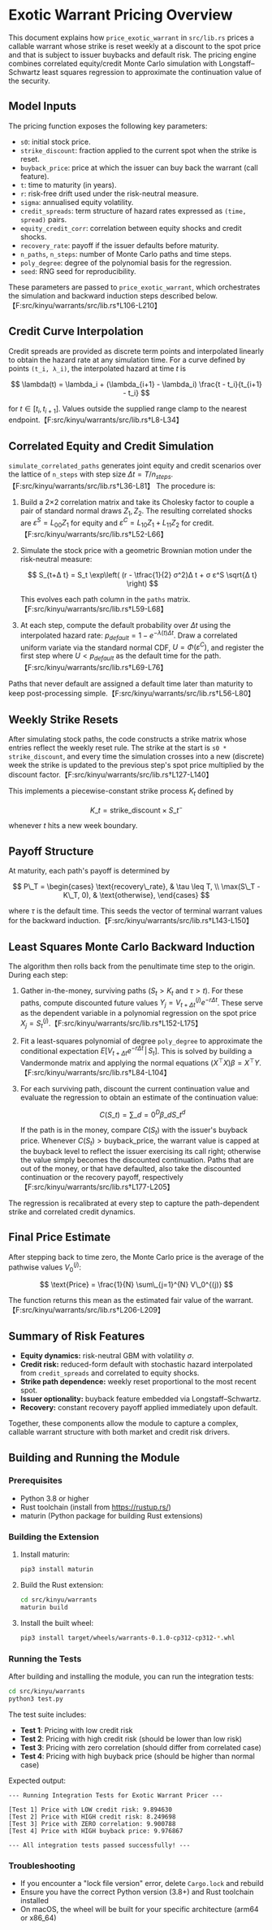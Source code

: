 # Exotic Warrant Pricing Overview

This document explains how `price_exotic_warrant` in `src/lib.rs` prices a callable
warrant whose strike is reset weekly at a discount to the spot price and that is
subject to issuer buybacks and default risk. The pricing engine combines
correlated equity/credit Monte Carlo simulation with Longstaff–Schwartz least
squares regression to approximate the continuation value of the security.

## Model Inputs

The pricing function exposes the following key parameters:

- `s0`: initial stock price.
- `strike_discount`: fraction applied to the current spot when the strike is reset.
- `buyback_price`: price at which the issuer can buy back the warrant (call feature).
- `t`: time to maturity (in years).
- `r`: risk-free drift used under the risk-neutral measure.
- `sigma`: annualised equity volatility.
- `credit_spreads`: term structure of hazard rates expressed as `(time, spread)` pairs.
- `equity_credit_corr`: correlation between equity shocks and credit shocks.
- `recovery_rate`: payoff if the issuer defaults before maturity.
- `n_paths`, `n_steps`: number of Monte Carlo paths and time steps.
- `poly_degree`: degree of the polynomial basis for the regression.
- `seed`: RNG seed for reproducibility.

These parameters are passed to `price_exotic_warrant`, which orchestrates the
simulation and backward induction steps described below.【F:src/kinyu/warrants/src/lib.rs†L106-L210】

## Credit Curve Interpolation

Credit spreads are provided as discrete term points and interpolated linearly to
obtain the hazard rate at any simulation time. For a curve defined by points
`(t_i, λ_i)`, the interpolated hazard at time $t$ is

$$
\lambda(t) = \lambda_i + (\lambda_{i+1} - \lambda_i) \frac{t - t_i}{t_{i+1} - t_i}
$$

for $t \in [t_i, t_{i+1}]$. Values outside the supplied range clamp to the
nearest endpoint.【F:src/kinyu/warrants/src/lib.rs†L8-L34】

## Correlated Equity and Credit Simulation

`simulate_correlated_paths` generates joint equity and credit scenarios over the
lattice of `n_steps` with step size $\Delta t = T / n_{steps}$.【F:src/kinyu/warrants/src/lib.rs†L36-L81】 The procedure is:

1. Build a 2×2 correlation matrix and take its Cholesky factor to couple a pair
   of standard normal draws $Z_1, Z_2$. The resulting correlated shocks are
   $ε^S = L_{00} Z_1$ for equity and $ε^C = L_{10} Z_1 + L_{11} Z_2$ for credit.【F:src/kinyu/warrants/src/lib.rs†L52-L66】
2. Simulate the stock price with a geometric Brownian motion under the
   risk-neutral measure:

   $$
   S_{t+Δ t} = S_t \exp\left( (r - \tfrac{1}{2} σ^2)Δ t + σ ε^S \sqrt{Δ t} \right)
   $$

   This evolves each path column in the `paths` matrix.【F:src/kinyu/warrants/src/lib.rs†L59-L68】
3. At each step, compute the default probability over $Δ t$ using the
   interpolated hazard rate: $p_{default} = 1 - e^{-λ(t) Δ t}$. Draw a
   correlated uniform variate via the standard normal CDF, $U = Φ(ε^C)$, and
   register the first step where $U < p_{default}$ as the default time for the path.【F:src/kinyu/warrants/src/lib.rs†L69-L76】

Paths that never default are assigned a default time later than maturity to keep
post-processing simple.【F:src/kinyu/warrants/src/lib.rs†L56-L80】

## Weekly Strike Resets

After simulating stock paths, the code constructs a strike matrix whose entries
reflect the weekly reset rule. The strike at the start is `s0 * strike_discount`,
and every time the simulation crosses into a new (discrete) week the strike is
updated to the previous step's spot price multiplied by the discount factor.【F:src/kinyu/warrants/src/lib.rs†L127-L140】

This implements a piecewise-constant strike process $K_t$ defined by

$$
K\_t = \text{strike\_discount} \times S\_{t^-}
$$

whenever $t$ hits a new week boundary.

## Payoff Structure

At maturity, each path's payoff is determined by

$$
P\_T = 
\begin{cases}
\text{recovery\_rate}, & \tau \leq T, \\
\max(S\_T - K\_T, 0), & \text{otherwise},
\end{cases}
$$

where $\tau$ is the default time. This seeds the vector of terminal warrant
values for the backward induction.【F:src/kinyu/warrants/src/lib.rs†L143-L150】

## Least Squares Monte Carlo Backward Induction

The algorithm then rolls back from the penultimate time step to the origin.
During each step:

1. Gather in-the-money, surviving paths ($S_t > K_t$ and $\tau > t$). For
   these paths, compute discounted future values $Y_j = V_{t+Δ t}^{(j)} e^{-r Δ t}$.
   These serve as the dependent variable in a polynomial regression on the spot
   price $X_j = S_t^{(j)}$.【F:src/kinyu/warrants/src/lib.rs†L152-L175】
2. Fit a least-squares polynomial of degree `poly_degree` to approximate the
   conditional expectation $E[V_{t+Δ t} e^{-r Δ t} \,|\, S_t]$. This is solved by
   building a Vandermonde matrix and applying the normal equations
   $(X^\top X) \beta = X^\top Y$.【F:src/kinyu/warrants/src/lib.rs†L84-L104】
3. For each surviving path, discount the current continuation value and evaluate
   the regression to obtain an estimate of the continuation value:

   $$
   C(S\_t) = \sum\_{d=0}^{D} \beta\_d S\_t^d
   $$

   If the path is in the money, compare $C(S_t)$ with the issuer's buyback
   price. Whenever $C(S_t) > \text{buyback\_price}$, the warrant value is
   capped at the buyback level to reflect the issuer exercising its call right; otherwise
   the value simply becomes the discounted continuation. Paths that are out of the
   money, or that have defaulted, also take the discounted continuation or the
   recovery payoff, respectively【F:src/kinyu/warrants/src/lib.rs†L177-L205】

The regression is recalibrated at every step to capture the path-dependent
strike and correlated credit dynamics.

## Final Price Estimate

After stepping back to time zero, the Monte Carlo price is the average of the
pathwise values $V_0^{(j)}$:

$$
\text{Price} = \frac{1}{N} \sum\_{j=1}^{N} V\_0^{(j)}
$$

The function returns this mean as the estimated fair value of the warrant.【F:src/kinyu/warrants/src/lib.rs†L206-L209】

## Summary of Risk Features

- **Equity dynamics:** risk-neutral GBM with volatility $σ$.
- **Credit risk:** reduced-form default with stochastic hazard interpolated from
  `credit_spreads` and correlated to equity shocks.
- **Strike path dependence:** weekly reset proportional to the most recent spot.
- **Issuer optionality:** buyback feature embedded via Longstaff–Schwartz.
- **Recovery:** constant recovery payoff applied immediately upon default.

Together, these components allow the module to capture a complex, callable
warrant structure with both market and credit risk drivers.

## Building and Running the Module

### Prerequisites

- Python 3.8 or higher
- Rust toolchain (install from https://rustup.rs/)
- maturin (Python package for building Rust extensions)

### Building the Extension

1. Install maturin:
   ```bash
   pip3 install maturin
   ```

2. Build the Rust extension:
   ```bash
   cd src/kinyu/warrants
   maturin build
   ```

3. Install the built wheel:
   ```bash
   pip3 install target/wheels/warrants-0.1.0-cp312-cp312-*.whl
   ```

### Running the Tests

After building and installing the module, you can run the integration tests:

```bash
cd src/kinyu/warrants
python3 test.py
```

The test suite includes:
- **Test 1**: Pricing with low credit risk
- **Test 2**: Pricing with high credit risk (should be lower than low risk)
- **Test 3**: Pricing with zero correlation (should differ from correlated case)
- **Test 4**: Pricing with high buyback price (should be higher than normal case)

Expected output:
```
--- Running Integration Tests for Exotic Warrant Pricer ---

[Test 1] Price with LOW credit risk: 9.894630
[Test 2] Price with HIGH credit risk: 8.249698
[Test 3] Price with ZERO correlation: 9.900788
[Test 4] Price with HIGH buyback price: 9.976867

--- All integration tests passed successfully! ---
```

### Troubleshooting

- If you encounter a "lock file version" error, delete `Cargo.lock` and rebuild
- Ensure you have the correct Python version (3.8+) and Rust toolchain installed
- On macOS, the wheel will be built for your specific architecture (arm64 or x86_64)

